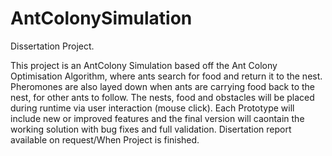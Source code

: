 # AntColonySimulation
Dissertation Project.

This project is an AntColony Simulation based off the Ant Colony Optimisation Algorithm, where ants search for food and return it to the nest. Pheromones are also layed down when ants are carrying food back to the nest, for other ants to follow.
The nests, food and obstacles will be placed during runtime via user interaction (mouse click).
Each Prototype will include new or improved features and the final version will caontain the working solution with bug fixes and full validation.
Disertation report available on request/When Project is finished.
